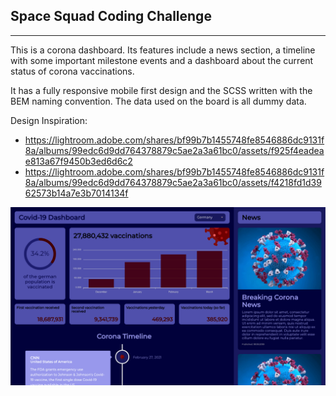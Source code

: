 ## Space Squad Coding Challenge

---

This is a corona dashboard. Its features include a news section, a timeline with some important milestone events and a dashboard about the current status of corona vaccinations.

It has a fully responsive mobile first design and the SCSS written with the BEM naming convention.
The data used on the board is all dummy data.

Design Inspiration:

- https://lightroom.adobe.com/shares/bf99b7b1455748fe8546886dc9131f8a/albums/99edc6d9dd764378879c5ae2a3a61bc0/assets/f925f4eadeae813a67f9450b3ed6d6c2
- https://lightroom.adobe.com/shares/bf99b7b1455748fe8546886dc9131f8a/albums/99edc6d9dd764378879c5ae2a3a61bc0/assets/f4218fd1d3962573b14a7e3b7014134f

<img src="src/assets/images/corona_dashboard.png" width="600px"/>

